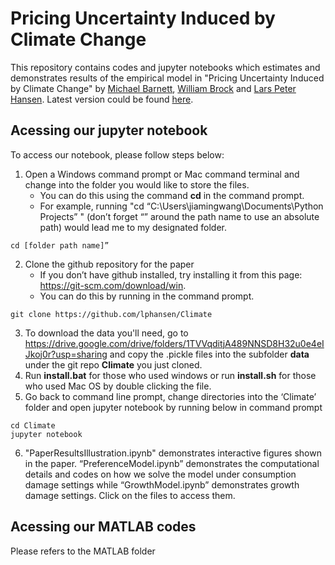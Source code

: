 
# Pricing Uncertainty Induced by Climate Change
This repository contains codes and jupyter notebooks which estimates and demonstrates results of the empirical model in "Pricing Uncertainty Induced by Climate Change" by [Michael Barnett][id3], [William Brock][id2] and [Lars Peter Hansen][id1]. Latest version could be found [here][id4].

[id1]: https://larspeterhansen.org/
[id2]: https://www.ssc.wisc.edu/~wbrock/
[id3]: https://sites.google.com/site/michaelduglasbarnett/home
[id4]: https://larspeterhansen.org/research/papers/

## Acessing our jupyter notebook
To access our notebook, please follow steps below:
1.	Open a Windows command prompt or Mac command terminal and change into the folder you would like to store the files. 
    - You can do this using the command __cd__ in the command prompt.    
    - For example, running "cd “C:\Users\jiamingwang\Documents\Python Projects” " (don’t forget “” around the path name to use an absolute path) would lead me to my designated folder.
```
cd [folder path name]” 
```
2.	Clone the github repository for the paper 
    - If you don’t have github installed, try installing it from this page: https://git-scm.com/download/win.
    - You can do this by running in the command prompt. 
```
git clone https://github.com/lphansen/Climate
```
3.	To download the data you'll need, go to https://drive.google.com/drive/folders/1TVVqditjA489NNSD8H32u0e4eIJkoj0r?usp=sharing and copy the .pickle files into the subfolder __data__ under the git repo __Climate__ you just cloned.
4.	Run __install.bat__ for those who used windows or run __install.sh__ for those who used Mac OS by double clicking the file.
5.	Go back to command line prompt, change directories into the ‘Climate’ folder and open jupyter notebook by running below in command prompt
```
cd Climate
jupyter notebook
```
6.	"PaperResultsIllustration.ipynb" demonstrates interactive figures shown in the paper. “PreferenceModel.ipynb” demonstrates the computational details and codes on how we solve the model under consumption damage settings while “GrowthModel.ipynb” demonstrates growth damage settings. Click on the files to access them.

## Acessing our MATLAB codes
Please refers to the MATLAB folder

